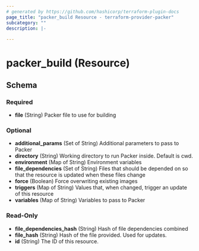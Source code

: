 ```yaml
---
# generated by https://github.com/hashicorp/terraform-plugin-docs
page_title: "packer_build Resource - terraform-provider-packer"
subcategory: ""
description: |-
  
---
```


# packer_build (Resource)





<!-- schema generated by tfplugindocs -->
## Schema

### Required

- **file** (String) Packer file to use for building

### Optional

- **additional_params** (Set of String) Additional parameters to pass to Packer
- **directory** (String) Working directory to run Packer inside. Default is cwd.
- **environment** (Map of String) Environment variables
- **file_dependencies** (Set of String) Files that should be depended on so that the resource is updated when these files change
- **force** (Boolean) Force overwriting existing images
- **triggers** (Map of String) Values that, when changed, trigger an update of this resource
- **variables** (Map of String) Variables to pass to Packer

### Read-Only

- **file_dependencies_hash** (String) Hash of file dependencies combined
- **file_hash** (String) Hash of the file provided. Used for updates.
- **id** (String) The ID of this resource.


